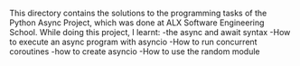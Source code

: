 This directory contains the solutions to the programming tasks of the Python Async Project, which was done at ALX Software Engineering School.
While doing this project, I learnt:
-the async and await syntax
-How to execute an async program with asyncio
-How to run concurrent coroutines
-how to create asyncio
-How to use the random module
